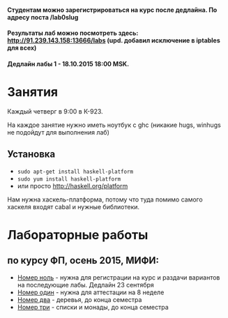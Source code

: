 #### Студентам можно зарегистрироваться на курс после дедлайна. По адресу поста /lab0slug
#### Результаты лаб можно посмотреть здесь: http://91.239.143.158:13666/labs (upd. добавил исключение в iptables для всех)
#### Дедлайн лабы 1 - 18.10.2015 18:00 MSK.

# Занятия

Каждый четверг в 9:00 в К-923.

На каждое занятие нужно иметь ноутбук с ghc (никакие hugs, winhugs не подойдут для выполнения лаб)

## Установка
* `sudo apt-get install haskell-platform`
* `sudo yum install haskell-platform`
* или просто http://haskell.org/platform

Нам нужна хаскель-платформа, потому что туда помимо самого хаскеля входят cabal и нужные библиотеки.

# Лабораторные работы

## по курсу ФП, осень 2015, МИФИ:

* [Номер ноль](/lab0) - нужна для регистрации на курс и раздачи вариантов на последующие лабы. Дедлайн 23 сентября
* [Номер один](/lab1) - нужна для аттестации на 8 неделе
* [Номер два](/lab2) - деревья, до конца семестра
* [Номер три](/lab3) - списки и монады, до конца семестра
